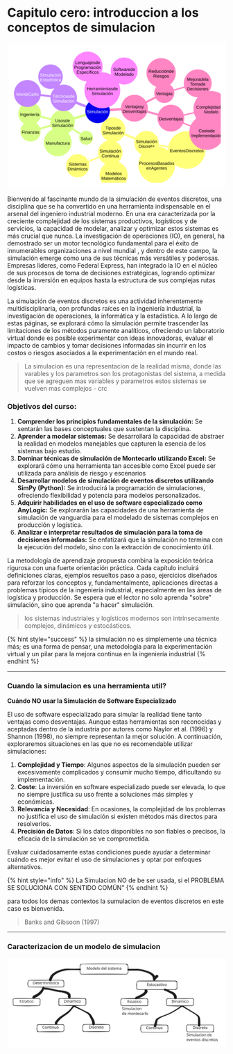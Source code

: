 # Capitulo cero: introduccion a los conceptos de simulacion

<img src="../../.gitbook/assets/file.excalidraw (1) (1).svg" alt="Unrapido vistazo al mundo e la simulacion" class="gitbook-drawing">

Bienvenido al fascinante mundo de la simulación de eventos discretos, una disciplina que se ha convertido en una herramienta indispensable en el arsenal del ingeniero industrial moderno. En una era caracterizada por la creciente complejidad de los sistemas productivos, logísticos y de servicios, la capacidad de modelar, analizar y optimizar estos sistemas es más crucial que nunca. La investigación de operaciones (IO), en general, ha demostrado ser un motor tecnológico fundamental para el éxito de innumerables organizaciones a nivel mundial , y dentro de este campo, la simulación emerge como una de sus técnicas más versátiles y poderosas. Empresas líderes, como Federal Express, han integrado la IO en el núcleo de sus procesos de toma de decisiones estratégicas, logrando optimizar desde la inversión en equipos hasta la estructura de sus complejas rutas logísticas.

La simulación de eventos discretos es una actividad inherentemente multidisciplinaria, con profundas raíces en la ingeniería industrial, la investigación de operaciones, la informática y la estadística. A lo largo de estas páginas, se explorará cómo la simulación permite trascender las limitaciones de los métodos puramente analíticos, ofreciendo un laboratorio virtual donde es posible experimentar con ideas innovadoras, evaluar el impacto de cambios y tomar decisiones informadas sin incurrir en los costos o riesgos asociados a la experimentación en el mundo real.

> La simulacion es una representacion de la realidad misma, donde las varables y los parametros son los protagonistas del sistema, a medida que se agreguen mas variables y parametros estos sistemas se vuelven mas complejos - crc

### Objetivos del curso:

1. **Comprender los principios fundamentales de la simulación:** Se sentarán las bases conceptuales que sustentan la disciplina.
2. **Aprender a modelar sistemas:** Se desarrollará la capacidad de abstraer la realidad en modelos manejables que capturen la esencia de los sistemas bajo estudio.
3. **Dominar técnicas de simulación de Montecarlo utilizando Excel:** Se explorará cómo una herramienta tan accesible como Excel puede ser utilizada para análisis de riesgo y escenarios
4. **Desarrollar modelos de simulación de eventos discretos utilizando SimPy (Python):** Se introducirá la programación de simulaciones, ofreciendo flexibilidad y potencia para modelos personalizados.
5. **Adquirir habilidades en el uso de software especializado como AnyLogic:** Se explorarán las capacidades de una herramienta de simulación de vanguardia para el modelado de sistemas complejos en producción y logística.
6. **Analizar e interpretar resultados de simulación para la toma de decisiones informadas:** Se enfatizará que la simulación no termina con la ejecución del modelo, sino con la extracción de conocimiento útil.

La metodología de aprendizaje propuesta combina la exposición teórica rigurosa con una fuerte orientación práctica. Cada capítulo incluirá definiciones claras, ejemplos resueltos paso a paso, ejercicios diseñados para reforzar los conceptos y, fundamentalmente, aplicaciones directas a problemas típicos de la ingeniería industrial, especialmente en las áreas de logística y producción. Se espera que el lector no solo aprenda "sobre" simulación, sino que aprenda "a hacer" simulación.

> los sistemas industriales y logísticos modernos son intrínsecamente complejos, dinámicos y estocásticos.

{% hint style="success" %}
la simulación no es simplemente una técnica más; es una forma de pensar, una metodología para la experimentación virtual y un pilar para la mejora continua en la ingeniería industrial
{% endhint %}

***

### Cuando la simulacion es una herramienta util?

**Cuándo NO usar la Simulación de Software Especializado**

El uso de software especializado para simular la realidad tiene tanto ventajas como desventajas. Aunque estas herramientas son reconocidas y aceptadas dentro de la industria por autores como Naylor et al. (1996) y Shannon (1998), no siempre representan la mejor solución. A continuación, exploraremos situaciones en las que no es recomendable utilizar simulaciones:

1. **Complejidad y Tiempo**: Algunos aspectos de la simulación pueden ser excesivamente complicados y consumir mucho tiempo, dificultando su implementación.
2. **Coste**: La inversión en software especializado puede ser elevada, lo que no siempre justifica su uso frente a soluciones más simples y económicas.
3. **Relevancia y Necesidad**: En ocasiones, la complejidad de los problemas no justifica el uso de simulación si existen métodos más directos para resolverlos.
4. **Precisión de Datos**: Si los datos disponibles no son fiables o precisos, la eficacia de la simulación se ve comprometida.

Evaluar cuidadosamente estas condiciones puede ayudar a determinar cuándo es mejor evitar el uso de simulaciones y optar por enfoques alternativos.

{% hint style="info" %}
La Simulacion NO de be ser usada, si el PROBLEMA SE SOLUCIONA CON SENTIDO COMÚN"
{% endhint %}

para todos los demas contextos la sumulacion de eventos discretos en este caso es bienvenida.

> Banks and Gibsoon (1997)

***

### Caracterizacion de un modelo de simulacion

<img src="../../.gitbook/assets/file.excalidraw (6).svg" alt="" class="gitbook-drawing">

